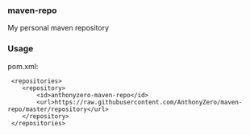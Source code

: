 ### maven-repo
My personal maven repository

### Usage

pom.xml:

```
 <repositories>
    <repository>
        <id>anthonyzero-maven-repo</id>
        <url>https://raw.githubusercontent.com/AnthonyZero/maven-repo/master/repository</url>
    </repository>
 </repositories>
```

